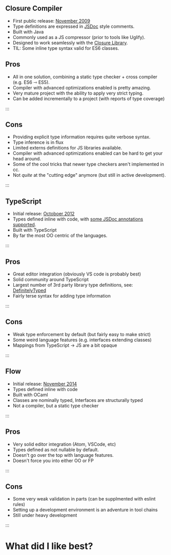 ## Closure Compiler

- First public release: [November 2009](http://googlecode.blogspot.com.au/2009/11/introducing-closure-tools.html)
- Type definitions are expressed in [JSDoc](http://usejsdoc.org/) style comments.
- Built with Java
- Commonly used as a JS compressor (prior to tools like Uglify).
- Designed to work seamlessly with the [Closure Library](https://developers.google.com/closure/library/docs/gettingstarted).
- TIL: Some inline type syntax valid for ES6 classes.

## Pros

- All in one solution, combining a static type checker + cross compiler (e.g. ES6 ⇾ ES5).
- Compiler with advanced optimizations enabled is pretty amazing.
- Very mature project with the ability to apply very strict typing.
- Can be added incrementally to a project (with reports of type coverage)

:::

## Cons

- Providing explicit type information requires quite verbose syntax.
- Type inference is in flux
- Limited externs definitions for JS libraries available.
- Compiler with advanced optimizations enabled can be hard to get your head around.
- Some of the cool tricks that newer type checkers aren't implemented in cc.
- Not _quite_ at the "cutting edge" anymore (but still in active development).

:::

## TypeScript

- Initial release: [Octoboer 2012](https://channel9.msdn.com/posts/Anders-Hejlsberg-Introducing-TypeScript)
- Types defined inline with code, with [some JSDoc annotations supported](https://github.com/Microsoft/TypeScript/wiki/JSDoc-support-in-JavaScript).
- Built with TypeScript
- By far the most OO centric of the languages.

:::

## Pros

- Great editor integration (obviously VS code is probably best)
- Solid community around TypeScript
- Largest number of 3rd party library type definitions, see: [DefinitelyTyped](https://github.com/DefinitelyTyped/DefinitelyTyped)
- Fairly terse syntax for adding type information

:::

## Cons

- Weak type enforcement by default (but fairly easy to make strict)
- Some weird language features (e.g. interfaces extending classes)
- Mappings from TypeScript → JS are a bit opaque

:::

## Flow

- Initial release: [November 2014](https://code.facebook.com/posts/1505962329687926/flow-a-new-static-type-checker-for-javascript/)
- Types defined inline with code
- Built with OCaml
- Classes are nominally typed, Interfaces are structurally typed
- Not a compiler, but a static type checker

:::

## Pros

- Very solid editor integration (Atom, VSCode, etc)
- Types defined as not nullable by default.
- Doesn't go over the top with language features.
- Doesn't force you into either OO or FP

:::

## Cons

- Some very weak validation in parts (can be supplmented with eslint rules)
- Setting up a development environment is an adventure in tool chains
- Still under heavy development

:::

# What did I like best?
